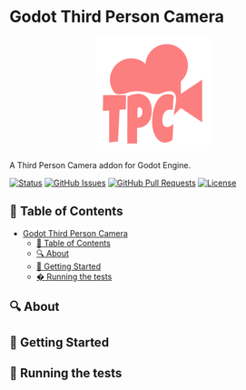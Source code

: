 # Godot Third Person Camera

<p align="center">
  <a href="https://godotengine.org">
    <img src="assets/ThirdPersonCamera.svg" width="200" alt="Godot Engine logo">
  </a>
</p>

A Third Person Camera addon for Godot Engine.

[![Status](https://img.shields.io/badge/status-active-success.svg)](Status)
[![GitHub Issues](https://img.shields.io/github/issues/JeanKouss/godot-third-person-camera)](https://github.com/JeanKouss/godot-third-person-camera/issues)
[![GitHub Pull Requests](https://img.shields.io/github/issues-pr/JeanKouss/godot-third-person-camera)](https://github.com/JeanKouss/godot-third-person-camera/pulls)
[![License](https://img.shields.io/badge/license-MIT-blue.svg)](/LICENSE)

## 📝 Table of Contents

- [Godot Third Person Camera](#godot-third-person-camera)
  - [📝 Table of Contents](#-table-of-contents)
  - [🔍 About ](#-about-)
  - [🏁 Getting Started ](#-getting-started-)
  - [� Running the tests ](#-running-the-tests-)

## 🔍 About <a id = "about"></a>


## 🏁 Getting Started <a id = "getting_started"></a>


## 🔧 Running the tests <a name = "tests"></a>

